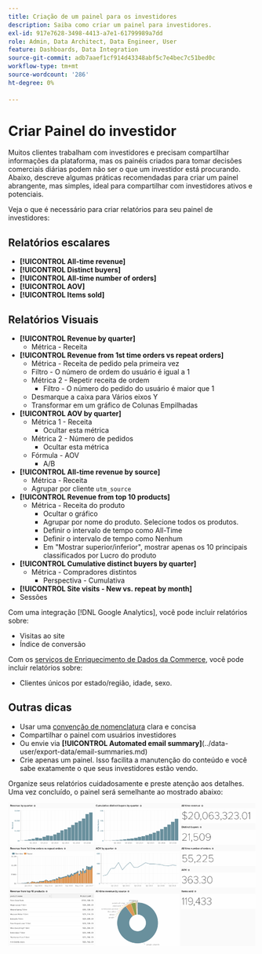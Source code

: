 ```yaml
---
title: Criação de um painel para os investidores
description: Saiba como criar um painel para investidores.
exl-id: 917e7628-3498-4413-a7e1-61799989a7dd
role: Admin, Data Architect, Data Engineer, User
feature: Dashboards, Data Integration
source-git-commit: adb7aaef1cf914d43348abf5c7e4bec7c51bed0c
workflow-type: tm+mt
source-wordcount: '286'
ht-degree: 0%

---
```


# Criar Painel do investidor

Muitos clientes trabalham com investidores e precisam compartilhar informações da plataforma, mas os painéis criados para tomar decisões comerciais diárias podem não ser o que um investidor está procurando. Abaixo, descreve algumas práticas recomendadas para criar um painel abrangente, mas simples, ideal para compartilhar com investidores ativos e potenciais.

Veja o que é necessário para criar relatórios para seu painel de investidores:

## Relatórios escalares

* **[!UICONTROL All-time revenue]**
* **[!UICONTROL Distinct buyers]**
* **[!UICONTROL All-time number of orders]**
* **[!UICONTROL AOV]**
* **[!UICONTROL Items sold]**

## Relatórios Visuais

* **[!UICONTROL Revenue by quarter]**
   * Métrica - Receita
* **[!UICONTROL Revenue from 1st time orders vs repeat orders]**
   * Métrica - Receita de pedido pela primeira vez
   * Filtro - O número de ordem do usuário é igual a 1
   * Métrica 2 - Repetir receita de ordem
      * Filtro - O número do pedido do usuário é maior que 1
   * Desmarque a caixa para Vários eixos Y
   * Transformar em um gráfico de Colunas Empilhadas
* **[!UICONTROL AOV by quarter]**
   * Métrica 1 - Receita
      * Ocultar esta métrica
   * Métrica 2 - Número de pedidos
      * Ocultar esta métrica
   * Fórmula - AOV
      * A/B
* **[!UICONTROL All-time revenue by source]**
   * Métrica - Receita
   * Agrupar por cliente `utm_source`
* **[!UICONTROL Revenue from top 10 products]**
   * Métrica - Receita do produto
      * Ocultar o gráfico
      * Agrupar por nome do produto. Selecione todos os produtos.
      * Definir o intervalo de tempo como All-Time
      * Definir o intervalo de tempo como Nenhum
      * Em &quot;Mostrar superior/inferior&quot;, mostrar apenas os 10 principais classificados por Lucro do produto
* **[!UICONTROL Cumulative distinct buyers by quarter]**
   * Métrica - Compradores distintos
      * Perspectiva - Cumulativa
* **[!UICONTROL Site visits - New vs. repeat by month]**
* Sessões

Com uma integração [!DNL Google Analytics], você pode incluir relatórios sobre:

* Visitas ao site
* Índice de conversão

Com os [serviços de Enriquecimento de Dados da Commerce](https://business.adobe.com/products/magento/magento-commerce.html), você pode incluir relatórios sobre:

* Clientes únicos por estado/região, idade, sexo.

## Outras dicas

* Usar uma [convenção de nomenclatura](../best-practices/naming-elements.md) clara e concisa
* Compartilhar o painel com usuários investidores
* Ou envie via **[!UICONTROL Automated email summary]**(../data-user/export-data/email-summaries.md)
* Crie apenas um painel. Isso facilita a manutenção do conteúdo e você sabe exatamente o que seus investidores estão vendo.

Organize seus relatórios cuidadosamente e preste atenção aos detalhes. Uma vez concluído, o painel será semelhante ao mostrado abaixo:

![](../../mbi/assets/investor-dboard-example.png)
